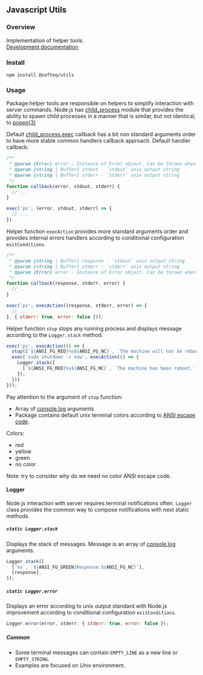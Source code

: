 ## Javascript Utils

### Overview
Implementation of helper tools.\
[Development documentation](https://github.com/Softeq/js-utils/blob/master/docs/README.md)

### Install
```npm install @softeq/utils```

### Usage
Package helper tools are responsible on helpers to simplify interaction with server commands.
Node.js has [child_process](https://nodejs.org/api/child_process.html) module that provides the ability to spawn child processes in a manner that is similar, but not identical, to [popen(3)](http://man7.org/linux/man-pages/man3/popen.3.html)

Default [child_process.exec](https://nodejs.org/api/child_process.html#child_process_child_process_exec_command_options_callback) callback has a bit non standard arguments order to have more stable common handlers callback approach.
Default handler callback:
```js
/**
 * @param {Error} error - Instance of Error object. Can be thrown when runtime errors occur.
 * @param {string | Buffer} stdout - `stdout` unix output string
 * @param {string | Buffer} stderr - `stderr` unix output string
 */
function callback(error, stdout, stderr) {
  // ...
}

exec('ps', (error, stdout, stderr) => {
  // ...
})
```
Helper function `execAction` provides more standard arguments order and provides internal errors handlers according to conditional configuration `exitConditions`.
```js
/**
 * @param {string | Buffer} response - `stdout` unix output string
 * @param {string | Buffer} stderr - `stderr` unix output string
 * @param {Error} error - Instance of Error object. Can be thrown when runtime errors occur.
 */
function callback(response, stderr, error) {
  // ...
}

exec('ps', execAction((response, stderr, error) => {
  // ...
}, { stderr: true, error: false }));
```

Helper function `stop` stops any running process and displays message according to the `Logger.stack` method.
```js
exec('ps', execAction(() => {
  stop([`${ANSI_FG_RED}%s${ANSI_FG_NC}`, `The machine will not be reboot according to the \`stop\` command.`]);
  exec('sudo shutdown -r now', execAction(() => {
    Logger.stack([
      [`${ANSI_FG_RED}%s${ANSI_FG_NC}`, `The machine has been reboot.`],
    ]);
  }))
}));
```
Pay attention to the argument of `stop` function:
- Array of [console.log](https://nodejs.org/api/console.html#console_console_log_data_args) arguments
- Package contains default unix terminal colors according to [ANSI escape code](https://en.wikipedia.org/wiki/ANSI_escape_code).

Colors:
- red
- yellow
- green
- no color

Note: try to consider why do we need no color ANSI escape code. 

#### Logger
Node.js interaction with server requires terminal notifications often. `Logger` class provides the common way to compose notifications with next static methods.
##### `static Logger.stack`
Displays the stack of messages.
Message is an array of [console.log](https://nodejs.org/api/console.html#console_console_log_data_args) arguments.
```js
Logger.stack([
  [`%s`, `${ANSI_FG_GREEN}Response:${ANSI_FG_NC}`],
  [response],
]);
```

##### `static Logger.error`
Displays an error according to unix output standard with Node.js improvement according to conditional configuration `exitConditions`.
```js
Logger.error(error, stderr, { stderr: true, error: false });
```

##### Common
- Some terminal messages can contain `EMPTY_LINE` as a new line or `EMPTY_STRING`.
- Examples are focused on _Unix_ environment.
 

